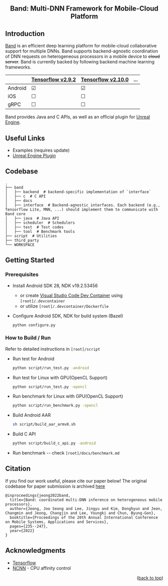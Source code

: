 <div id="top"></div>

<!-- PROJECT LOGO -->
<br />
<div align="center">
  <h2 align="center">Band: Multi-DNN Framework for Mobile-Cloud Platform </h2>
</div>

## Introduction

[Band](https://dl.acm.org/doi/10.1145/3498361.3538948) is an efficient deep learning platform for mobile-cloud collaborative support for multiple DNNs. 
Band supports backend-agnostic coordination of DNN requests on heterogeneous processors in a mobile device to <s>cloud server</s>.
Band is currently backed by following backend machine learning frameworks.

|         | [Tensorflow v2.9.2](https://github.com/tensorflow/tensorflow/tree/v2.9.2)    | [Tensorflow v2.10.0](https://github.com/tensorflow/tensorflow/tree/v2.10.0)    | ... |
|---------|--------------------|--------------------|-----|
| Android |  &#9745; |  &#9745; |     |
| iOS     |  &#9744; |  &#9744; |     |
| gRPC    |  &#9744; |  &#9744; |     |


Band provides Java and C APIs, as well as an official plugin for [Unreal Engine](https://www.unrealengine.com/).

## Useful Links

* Examples (requires update)
* [Unreal Engine Plugin](https://github.com/mrsnu/ue4-plugin)

## Codebase

```
.
├── band
│   ├── backend  # backend-specific implementation of `interface`
│   ├── c  # C API
│   ├── docs
│   ├── interface  # Backend-agnostic interfaces. Each backend (e.g., Tensorflow Lite, MNN, ...) should implement them to communicate with Band core
│   ├── java  # Java API
│   ├── scheduler  # Schedulers
│   ├── test  # Test codes
│   ├── tool  # Benchmark tools
├── script  # Utilities
├── third_party
└── WORKSPACE
```

## Getting Started

### Prerequisites

* Install Android SDK 28, NDK v19.2.53456 
    * or create [Visual Studio Code Dev Container](https://code.visualstudio.com/docs/devcontainers/containers) using `[root]/.devcontainer`
    * or utilize `[root]/.devcontainer/Dockerfile`

* Configure Android SDK, NDK for build system (Bazel)
  ```sh
  python configure.py
  ```

### How to Build / Run

Refer to detailed instructions in `[root]/script`

* Run test for Android
  ```sh
  python script/run_test.py -android 
  ```

* Run test for Linux with GPU(OpenCL Support)
  ```sh
  python script/run_test.py -opencl 
  ```
* Run benchmark for Linux with GPU(OpenCL Support)
  ```sh
  python script/run_benchmark.py -opencl 
  ```

* Build Android AAR
  ```sh
  sh script/build_aar_armv8.sh
  ```

* Build C API
  ```sh
  python script/build_c_api.py -android 
  ```

* Run benchmark -- check `[root]/docs/benchmark.md`

## Citation

If you find our work useful, please cite our paper below!
The original codebase for paper submission is archived [here](https://github.com/mrsnu/band/releases/tag/v0.0.0)
```
@inproceedings{jeong2022band,
  title={Band: coordinated multi-DNN inference on heterogeneous mobile processors},
  author={Jeong, Joo Seong and Lee, Jingyu and Kim, Donghyun and Jeon, Changmin and Jeong, Changjin and Lee, Youngki and Chun, Byung-Gon},
  booktitle={Proceedings of the 20th Annual International Conference on Mobile Systems, Applications and Services},
  pages={235--247},
  year={2022}
}
```

<!-- ACKNOWLEDGMENTS -->
## Acknowledgments

* [Tensorflow](https://github.com/tensorflow/tensorflow)
* [NCNN](https://github.com/Tencent/ncnn) - CPU affinity control

<p align="right">(<a href="#top">back to top</a>)</p>
